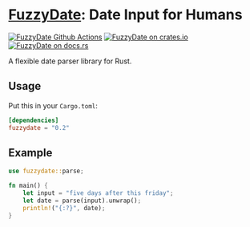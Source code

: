# [FuzzyDate][docsrs]: Date Input for Humans

[![FuzzyDate Github Actions][gh-image]][gh-checks]
[![FuzzyDate on crates.io][cratesio-image]][cratesio]
[![FuzzyDate on docs.rs][docsrs-image]][docsrs]

[gh-image]: https://github.com/DevinVS/fuzzydate/actions/workflows/tests.yml/badge.svg
[gh-checks]: https://github.com/DevinVS/fuzzydate/actions/workflows/tests.yml
[cratesio-image]: https://img.shields.io/crates/v/fuzzydate.svg
[cratesio]: https://crates.io/crates/fuzzydate
[docsrs-image]: https://docs.rs/fuzzydate/badge.svg
[docsrs]: https://docs.rs/fuzzydate

A flexible date parser library for Rust.

## Usage

Put this in your `Cargo.toml`:

```toml
[dependencies]
fuzzydate = "0.2"
```

## Example

```rust
use fuzzydate::parse;

fn main() {
    let input = "five days after this friday";
    let date = parse(input).unwrap();
    println!("{:?}", date);
}
```
